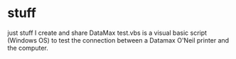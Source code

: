 # stuff
just stuff I create and share
DataMax test.vbs is a visual basic script (Windows OS) to test the connection between a Datamax O'Neil printer and the computer.
